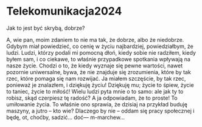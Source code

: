 # Telekomunikacja2024

Jak to jest być skrybą, dobrze?

A, wie pan, moim zdaniem to nie ma tak, że dobrze, albo że niedobrze.
Gdybym miał powiedzieć, co cenię w życiu najbardziej, powiedziałbym, że ludzi.
Ludzi, którzy podali mi pomocną dłoń, kiedy sobie nie radziłem, kiedy byłem sam,
i co ciekawe, to właśnie przypadkowe spotkania wpływają na nasze życie.
Chodzi o to, że kiedy wyznaje się pewne wartości, nawet pozornie uniwersalne,
bywa, że nie znajduje się zrozumienia, które by tak rzec, które pomaga się nam rozwijać.
Ja miałem szczęście, by tak rzec, ponieważ je znalazłem, i dziękuję życiu!
Dziękuję mu; życie to śpiew, życie to taniec, życie to miłość!
Wielu ludzi pyta mnie o to samo: ale jak ty to robisz, skąd czerpiesz tę radość? A ja odpowiadam, że to proste!
To umiłowanie życia. To właśnie ono sprawia, że dzisiaj na przykład buduję maszyny, a jutro – kto wie? Dlaczego by nie – oddam się pracy społecznej i będę, ot, choćby, sadzić... doć— m-marchew...
